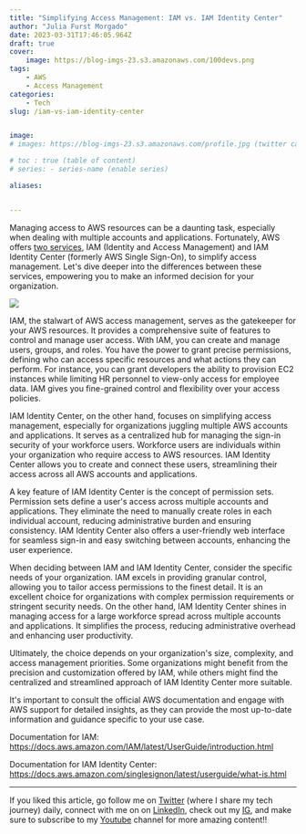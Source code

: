 ```yaml
---
title: "Simplifying Access Management: IAM vs. IAM Identity Center"
author: "Julia Furst Morgado"
date: 2023-03-31T17:46:05.964Z
draft: true
cover:
    image: https://blog-imgs-23.s3.amazonaws.com/100devs.png
tags: 
    - AWS
    - Access Management
categories: 
    - Tech
slug: /iam-vs-iam-identity-center


image: 
# images: https://blog-imgs-23.s3.amazonaws.com/profile.jpg (twitter card)

# toc : true (table of content)
# series: - series-name (enable series)

aliases:


---
```


Managing access to AWS resources can be a daunting task, especially when dealing with multiple accounts and applications. Fortunately, AWS offers [two services](https://docs.aws.amazon.com/cli/latest/userguide/getting-started-prereqs.html#getting-started-prereqs-iam), IAM (Identity and Access Management) and IAM Identity Center (formerly AWS Single Sign-On), to simplify access management. Let's dive deeper into the differences between these services, empowering you to make an informed decision for your organization.

![](https://blog-imgs-23.s3.amazonaws.com/iam-iamic.png)

IAM, the stalwart of AWS access management, serves as the gatekeeper for your AWS resources. It provides a comprehensive suite of features to control and manage user access. With IAM, you can create and manage users, groups, and roles. You have the power to grant precise permissions, defining who can access specific resources and what actions they can perform. For instance, you can grant developers the ability to provision EC2 instances while limiting HR personnel to view-only access for employee data. IAM gives you fine-grained control and flexibility over your access policies.

IAM Identity Center, on the other hand, focuses on simplifying access management, especially for organizations juggling multiple AWS accounts and applications. It serves as a centralized hub for managing the sign-in security of your workforce users. Workforce users are individuals within your organization who require access to AWS resources. IAM Identity Center allows you to create and connect these users, streamlining their access across all AWS accounts and applications.

A key feature of IAM Identity Center is the concept of permission sets. Permission sets define a user's access across multiple accounts and applications. They eliminate the need to manually create roles in each individual account, reducing administrative burden and ensuring consistency. IAM Identity Center also offers a user-friendly web interface for seamless sign-in and easy switching between accounts, enhancing the user experience.

When deciding between IAM and IAM Identity Center, consider the specific needs of your organization. IAM excels in providing granular control, allowing you to tailor access permissions to the finest detail. It is an excellent choice for organizations with complex permission requirements or stringent security needs. On the other hand, IAM Identity Center shines in managing access for a large workforce spread across multiple accounts and applications. It simplifies the process, reducing administrative overhead and enhancing user productivity.

Ultimately, the choice depends on your organization's size, complexity, and access management priorities. Some organizations might benefit from the precision and customization offered by IAM, while others might find the centralized and streamlined approach of IAM Identity Center more suitable.

It's important to consult the official AWS documentation and engage with AWS support for detailed insights, as they can provide the most up-to-date information and guidance specific to your use case.

Documentation for IAM:
https://docs.aws.amazon.com/IAM/latest/UserGuide/introduction.html

Documentation for IAM Identity Center: 
https://docs.aws.amazon.com/singlesignon/latest/userguide/what-is.html

***
If you liked this article, go follow me on [Twitter](https://twitter.com/juliafmorgado) (where I share my tech journey) daily, connect with me on on [LinkedIn](https://www.linkedin.com/in/juliafmorgado/), check out my [IG](https://www.instagram.com/juliafmorgado/), and make sure to subscribe to my [Youtube](https://www.youtube.com/c/JuliaFMorgado) channel for more amazing content!!
